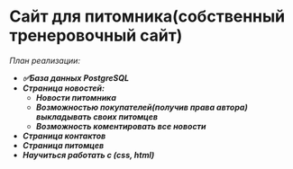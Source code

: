 # Сайт для питомника(собственный тренеровочный сайт)

*План реализации:*
+ ***✅База данных PostgreSQL***
+ ***Страница новостей:***
  + ***Новости питомника***
  + ***Возможностью покупателей(получив права автора) выкладывать своих питомцев***
  + ***Возможность коментировать все новости***
+ ***Страница контактов***
+ ***Страница питомцев***
+ ***Научиться работать с (css, html)***